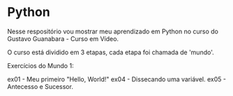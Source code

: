 # Python
 Nesse respositório vou mostrar meu aprendizado em Python no curso do Gustavo Guanabara - Curso em Vídeo.

 O curso está dividido em 3 etapas, cada etapa foi chamada de 'mundo'.

 Exercícios do Mundo 1:

 ex01 - Meu primeiro "Hello, World!"
 ex04 - Dissecando uma variável.
 ex05 - Antecesso e Sucessor.
